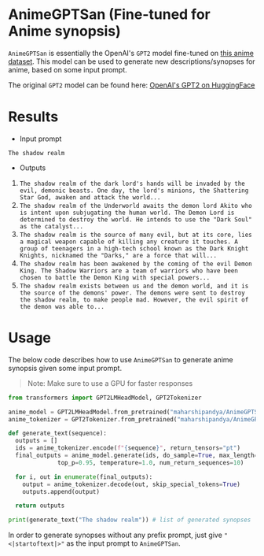# AnimeGPTSan (Fine-tuned for Anime synopsis)

`AnimeGPTSan` is essentially the OpenAI's `GPT2` model fine-tuned on [this anime dataset](https://www.kaggle.com/datasets/marlesson/myanimelist-dataset-animes-profiles-reviews). This model can be used to generate new descriptions/synopses for anime, based on some input prompt.

The original `GPT2` model can be found here: [OpenAI's GPT2 on HuggingFace](https://huggingface.co/gpt2)

# Results

- Input prompt

`The shadow realm`

- Outputs

1. `The shadow realm of the dark lord's hands will be invaded by the evil, demonic beasts. One day, the lord's minions, the Shattering Star God, awaken and attack the world...`
2. `The shadow realm of the Underworld awaits the demon lord Akito who is intent upon subjugating the human world. The Demon Lord is determined to destroy the world. He intends to use the "Dark Soul" as the catalyst...`
3. `The shadow realm is the source of many evil, but at its core, lies a magical weapon capable of killing any creature it touches. A group of teenagers in a high-tech school known as the Dark Knight Knights, nicknamed the "Darks," are a force that will...`
4. `The shadow realm has been awakened by the coming of the evil Demon King. The Shadow Warriors are a team of warriors who have been chosen to battle the Demon King with special powers...`
5. `The shadow realm exists between us and the demon world, and it is the source of the demons' power. The demons were sent to destroy the shadow realm, to make people mad. However, the evil spirit of the demon was able to...`

# Usage

The below code describes how to use `AnimeGPTSan` to generate anime synopsis given some input prompt.

> Note: Make sure to use a GPU for faster responses

```python
from transformers import GPT2LMHeadModel, GPT2Tokenizer

anime_model = GPT2LMHeadModel.from_pretrained("maharshipandya/AnimeGPTSan")
anime_tokenizer = GPT2Tokenizer.from_pretrained("maharshipandya/AnimeGPTSan")

def generate_text(sequence):
  outputs = []
  ids = anime_tokenizer.encode(f"{sequence}", return_tensors="pt")
  final_outputs = anime_model.generate(ids, do_sample=True, max_length=200, top_k=40,
              top_p=0.95, temperature=1.0, num_return_sequences=10)

  for i, out in enumerate(final_outputs):
    output = anime_tokenizer.decode(out, skip_special_tokens=True)
    outputs.append(output)

  return outputs

print(generate_text("The shadow realm")) # list of generated synopses
```

In order to generate synopses without any prefix prompt, just give `"<|startoftext|>"` as the input prompt to `AnimeGPTSan`.